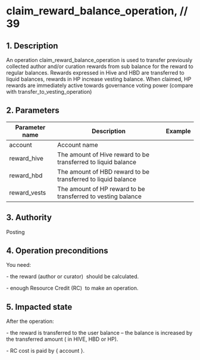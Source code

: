 # claim\_reward\_balance\_operation, // 39

## 1. Description

An operation claim\_reward\_balance\_operation is used to transfer previously collected author and/or curation rewards from sub balance for the reward to regular balances. Rewards expressed in Hive and HBD are transferred to liquid balances, rewards in HP increase vesting balance. When claimed, HP rewards are immediately active towards governance voting power (compare with transfer\_to\_vesting\_operation)


## 2. Parameters

| Parameter name | Description | Example |                                                                                                                              
| -------------- | ------------------------------------------------------------- | ------- |
| account        | Account name                                                  |         |
| reward\_hive   | The amount of Hive reward to be transferred to liquid balance |         |
| reward\_hbd    | The amount of HBD reward to be transferred to liquid balance  |         |
| reward\_vests  | The amount of HP reward to be transferred to vesting balance  |         |


## 3. Authority

Posting


## 4. Operation preconditions

You need:

\- the reward (author or curator)  should be calculated.

\- enough Resource Credit (RC)  to make an operation.


## 5. Impacted state

After the operation:

\- the reward is transferred to the user balance – the balance is increased by the transferred amount ( in HIVE, HBD or HP).

\- RC cost is paid by { account }.
